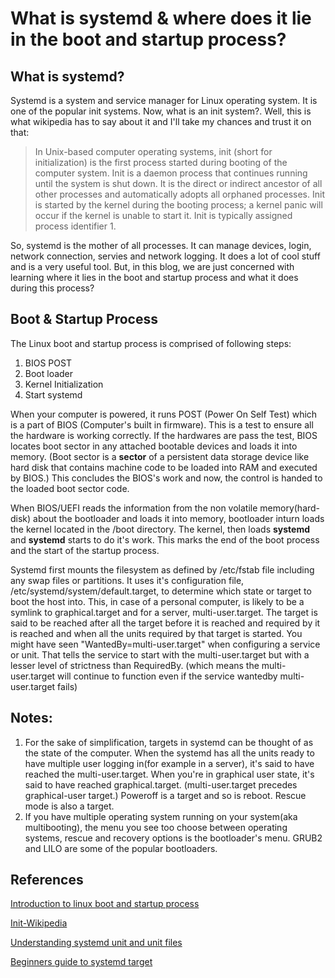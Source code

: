 # What is systemd & where does it lie in the boot and startup process?

## What is systemd?
Systemd is a system and service manager for Linux
operating system. It is one of the popular init systems. Now, what is an init
system?. Well, this is what wikipedia has to say about it and I'll take my chances
and trust it on that:

> In Unix-based computer operating systems, init (short for initialization) is
> the first process started during booting of the computer system. Init is a
> daemon process that continues running until the system is shut down. It is
> the direct or indirect ancestor of all other processes and automatically
> adopts all orphaned processes. Init is started by the kernel during the
> booting process; a kernel panic will occur if the kernel is unable to start
> it. Init is typically assigned process identifier 1.

So, systemd is the mother of all processes. It can manage devices,
login, network connection, servies and network logging. It does a lot of cool
stuff and is a very useful tool. But, in this blog, we are just concerned with
learning where it lies in the boot and startup process and what it does during
this process?

## Boot & Startup Process
The Linux boot and startup process is comprised of following steps:
1. BIOS POST
2. Boot loader
3. Kernel Initialization
4. Start systemd

When your computer is powered, it runs POST (Power On Self Test) which is a
part of BIOS (Computer's built in firmware). This is a test to ensure all the
hardware is working correctly. If the hardwares are pass the test, BIOS locates
boot sector in any attached bootable devices and loads it into memory. (Boot sector
is a **sector** of a persistent data storage device like hard disk that contains
machine code to be loaded into RAM and executed by BIOS.) This concludes the
BIOS's work and now, the control is handed to the loaded boot sector code.

When BIOS/UEFI reads the information from the non volatile memory(hard-disk)
about the bootloader and loads it into memory, bootloader inturn loads the
kernel located in the /boot directory. The kernel, then loads **systemd**
and **systemd** starts to do it's work. This marks the end of the boot process
and the start of the startup process.

Systemd first mounts the filesystem as defined by /etc/fstab file including any
swap files or partitions. It uses it's configuration file,
/etc/systemd/system/default.target, to determine which state or target to boot
the host into. This, in case of a personal computer, is likely to be a symlink to
graphical.target and for a server, multi-user.target. The target is said to be
reached after all the target before it is reached and required by it is reached and when all
the units required by that target is started. You might have seen
"WantedBy=multi-user.target" when configuring a service or unit. That tells the
service to start with the multi-user.target but with a lesser level of
strictness than RequiredBy. (which means the multi-user.target will continue to
function even if the service wantedby multi-user.target fails)

## Notes:
1. For the sake of simplification, targets in systemd can be
thought of as the state of the computer. When the systemd has all the units
ready to have multiple user logging in(for example in a server), it's said to
have reached the multi-user.target. When you're in graphical user state, it's
said to have reached graphical.target. (multi-user.target precedes graphical-user
target.) Poweroff is a target and so is reboot. Rescue mode is also a target.
2. If you have multiple operating system running on your system(aka
multibooting), the menu you see too choose between operating systems, rescue
and recovery options is the bootloader's menu. GRUB2 and LILO are some of
the popular bootloaders.


## References
[Introduction to linux boot and startup process](https://opensource.com/article/17/2/linux-boot-and-startup)

[Init-Wikipedia](https://en.wikipedia.org/wiki/Init)

[Understanding systemd unit and unit files](https://www.digitalocean.com/community/tutorials/understanding-systemd-units-and-unit-files)

[Beginners guide to systemd target](https://www.thegeeksearch.com/beginners-guide-to-systemd-targets-runlevels/)

